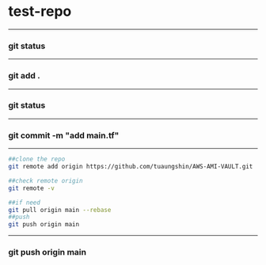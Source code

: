 # **test-repo**
---

### git status
---
### git add .
---
### git status
---
### git commit -m "add main.tf"
---
```bash 
##clone the repo
git remote add origin https://github.com/tuaungshin/AWS-AMI-VAULT.git

##check remote origin 
git remote -v

##if need
git pull origin main --rebase
##push 
git push origin main
```
---
### git push origin main
